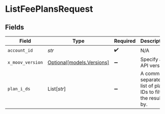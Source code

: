 # ListFeePlansRequest


## Fields

| Field                                                        | Type                                                         | Required                                                     | Description                                                  |
| ------------------------------------------------------------ | ------------------------------------------------------------ | ------------------------------------------------------------ | ------------------------------------------------------------ |
| `account_id`                                                 | *str*                                                        | :heavy_check_mark:                                           | N/A                                                          |
| `x_moov_version`                                             | [Optional[models.Versions]](../models/versions.md)           | :heavy_minus_sign:                                           | Specify an API version.                                      |
| `plan_i_ds`                                                  | List[*str*]                                                  | :heavy_minus_sign:                                           | A comma-separated list of plan IDs to filter the results by. |